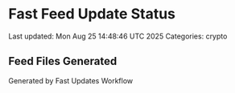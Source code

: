 # Fast Feed Update Status
Last updated: Mon Aug 25 14:48:46 UTC 2025
Categories: crypto

## Feed Files Generated

Generated by Fast Updates Workflow

